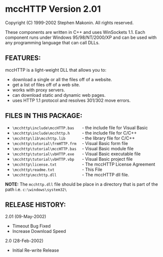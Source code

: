 # mccHTTP Version 2.01
Copyright (C) 1999-2002 Stephen Makonin. All rights reserved.

These components are written in C++ and uses WinSockets 1.1. Each component 
runs under Windows 95/98/NT/2000/XP and can be used with any programming 
language that can call DLLs.


## FEATURES:

mccHTTP is a light-weight DLL that allows you to:

* download a single or all the files off of a website.
* get a list of files off of a web site.
* works with proxy servers.
* can download static and dynamic web pages.
* uses HTTP 1.1 protocol and resolves 301/302 move errors.

## FILES IN THIS PACKAGE:

* ```\mcchttp\include\mccHTTP.bas   ``` - the include file for Visual Basic
* ```\mcchttp\include\mcchttp.h     ``` - the include file for C/C++
* ```\mcchttp\lib\mcchttp.lib       ``` - the library file for C/C++
* ```\mcchttp\tutorial\frmHTTP.frm  ``` - Visual Basic form file
* ```\mcchttp\tutorial\mccHTTP.bas  ``` - Visual Basic module file
* ```\mcchttp\tutorial\vbHTTP.exe   ``` - Visual Basic executable file
* ```\mcchttp\tutorial\vbHTTP.vbp   ``` - Visual Basic project file
* ```\mcchttp\license.txt           ``` - The mccHTTP License Agreement
* ```\mcchttp\readme.txt            ``` - This File
* ```\mcchttp\mcchttp.dll           ``` - The mccHTTP dll file.

**NOTE:** The ```mcchttp.dll``` file should be place in a directory that is
part of the path i.e. ```c:\windows\system32\```


## RELEASE HISTORY:

2.01 (09-May-2002)
- Timeout Bug Fixed
- Increase Download Speed

2.0 (28-Feb-2002)
- Initial Re-write Release
